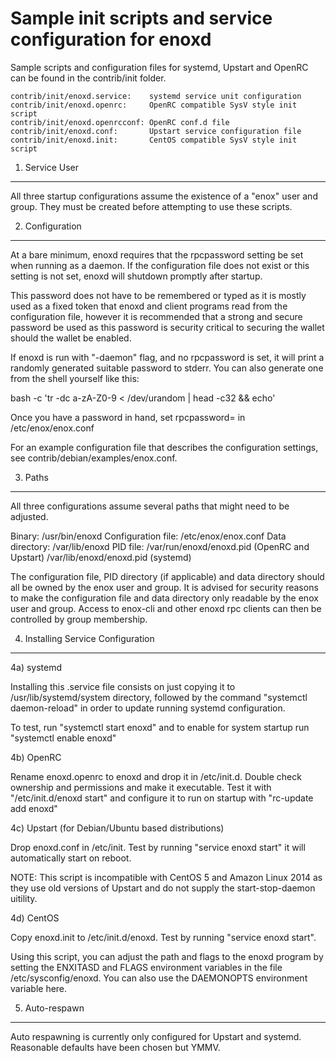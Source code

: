 Sample init scripts and service configuration for enoxd
==========================================================

Sample scripts and configuration files for systemd, Upstart and OpenRC
can be found in the contrib/init folder.

    contrib/init/enoxd.service:    systemd service unit configuration
    contrib/init/enoxd.openrc:     OpenRC compatible SysV style init script
    contrib/init/enoxd.openrcconf: OpenRC conf.d file
    contrib/init/enoxd.conf:       Upstart service configuration file
    contrib/init/enoxd.init:       CentOS compatible SysV style init script

1. Service User
---------------------------------

All three startup configurations assume the existence of a "enox" user
and group.  They must be created before attempting to use these scripts.

2. Configuration
---------------------------------

At a bare minimum, enoxd requires that the rpcpassword setting be set
when running as a daemon.  If the configuration file does not exist or this
setting is not set, enoxd will shutdown promptly after startup.

This password does not have to be remembered or typed as it is mostly used
as a fixed token that enoxd and client programs read from the configuration
file, however it is recommended that a strong and secure password be used
as this password is security critical to securing the wallet should the
wallet be enabled.

If enoxd is run with "-daemon" flag, and no rpcpassword is set, it will
print a randomly generated suitable password to stderr.  You can also
generate one from the shell yourself like this:

bash -c 'tr -dc a-zA-Z0-9 < /dev/urandom | head -c32 && echo'

Once you have a password in hand, set rpcpassword= in /etc/enox/enox.conf

For an example configuration file that describes the configuration settings,
see contrib/debian/examples/enox.conf.

3. Paths
---------------------------------

All three configurations assume several paths that might need to be adjusted.

Binary:              /usr/bin/enoxd
Configuration file:  /etc/enox/enox.conf
Data directory:      /var/lib/enoxd
PID file:            /var/run/enoxd/enoxd.pid (OpenRC and Upstart)
                     /var/lib/enoxd/enoxd.pid (systemd)

The configuration file, PID directory (if applicable) and data directory
should all be owned by the enox user and group.  It is advised for security
reasons to make the configuration file and data directory only readable by the
enox user and group.  Access to enox-cli and other enoxd rpc clients
can then be controlled by group membership.

4. Installing Service Configuration
-----------------------------------

4a) systemd

Installing this .service file consists on just copying it to
/usr/lib/systemd/system directory, followed by the command
"systemctl daemon-reload" in order to update running systemd configuration.

To test, run "systemctl start enoxd" and to enable for system startup run
"systemctl enable enoxd"

4b) OpenRC

Rename enoxd.openrc to enoxd and drop it in /etc/init.d.  Double
check ownership and permissions and make it executable.  Test it with
"/etc/init.d/enoxd start" and configure it to run on startup with
"rc-update add enoxd"

4c) Upstart (for Debian/Ubuntu based distributions)

Drop enoxd.conf in /etc/init.  Test by running "service enoxd start"
it will automatically start on reboot.

NOTE: This script is incompatible with CentOS 5 and Amazon Linux 2014 as they
use old versions of Upstart and do not supply the start-stop-daemon uitility.

4d) CentOS

Copy enoxd.init to /etc/init.d/enoxd. Test by running "service enoxd start".

Using this script, you can adjust the path and flags to the enoxd program by
setting the ENXITASD and FLAGS environment variables in the file
/etc/sysconfig/enoxd. You can also use the DAEMONOPTS environment variable here.

5. Auto-respawn
-----------------------------------

Auto respawning is currently only configured for Upstart and systemd.
Reasonable defaults have been chosen but YMMV.
